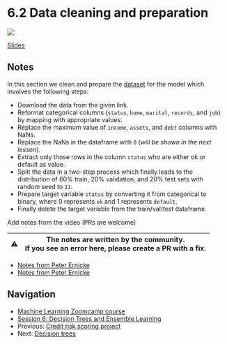 # 6.2 Data cleaning and preparation

<a href="https://www.youtube.com/watch?v=tfuQdI3YO2c&list=PL3MmuxUbc_hIhxl5Ji8t4O6lPAOpHaCLR"><img src="images/thumbnail-6-02.jpg"></a>

[Slides](https://www.slideshare.net/AlexeyGrigorev/ml-zoomcamp-6-decision-trees-and-ensemble-learning)

## Notes

In this section we clean and prepare the [dataset](https://github.com/gastonstat/CreditScoring/raw/master/CreditScoring.csv) for the model which involves the following steps:

- Download the data from the given link.
- Reformat categorical columns (`status`, `home`, `marital`, `records`, and `job`) by mapping with appropriate values.
- Replace the maximum value of `income`, `assets`, and `debt` columns with NaNs.
- Replace the NaNs in the dataframe with `0` (*will be shown in the next lesson*).
- Extract only those rows in the column `status` who are either ok or default as value.
- Split the data in a two-step process which finally leads to the distribution of 60% train, 20% validation, and 20% test sets with random seed to `11`.
- Prepare target variable `status` by converting it from categorical to binary, where 0 represents `ok` and 1 represents `default`.
- Finally delete the target variable from the train/val/test dataframe.

Add notes from the video (PRs are welcome)

|⚠️|The notes are written by the community.<br>If you see an error here, please create a PR with a fix.|
|---|:-:|

- [Notes from Peter Ernicke](https://knowmledge.com/2023/10/17/ml-zoomcamp-2023-decision-trees-and-ensemble-learning-part-2/)
- [Notes from Peter Ernicke](https://knowmledge.com/2023/10/18/ml-zoomcamp-2023-decision-trees-and-ensemble-learning-part-3/)

## Navigation

- [Machine Learning Zoomcamp course](../)
- [Session 6: Decision Trees and Ensemble Learning](./)
- Previous: [Credit risk scoring project](01-credit-risk.md)
- Next: [Decision trees](03-decision-trees.md)
